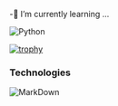 
<!--**GRMiguelAngel/GRMiguelAngel** is a ✨ _special_ ✨ repository because its `README.md` (this file) appears on your GitHub profile. -->


-🌱 I’m currently learning ...

![Python](https://img.shields.io/badge/Python-14354C?style=for-the-badge&logo=python&logoColor=white)

[![trophy](https://github-profile-trophy.vercel.app/?username=GRMiguelAngel)](https://github.com/ryo-ma/github-profile-trophy)

### Technologies

![MarkDown](https://img.shields.io/badge/Markdown-000000?style=for-the-badge&logo=markdown&logoColor=white)
